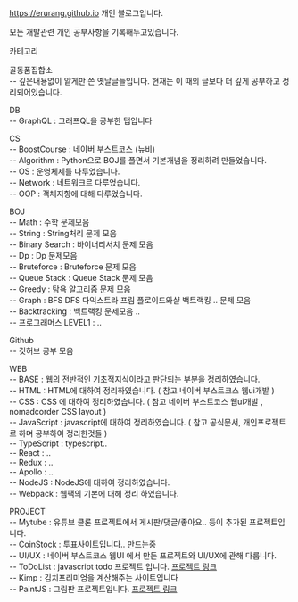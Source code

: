 https://erurang.github.io 개인 블로그입니다.

모든 개발관련 개인 공부사항을 기록해두고있습니다.

카테고리

골동품집합소 </br> -- 깊은내용없이 얕게만 쓴 옛날글들입니다. 현재는 이 때의 글보다 더 깊게 공부하고 정리되어있습니다.

DB </br>-- GraphQL : 그래프QL을 공부한 탭입니다

CS </br>-- BoostCourse : 네이버 부스트코스 (뉴비) </br>
   -- Algorithm : Python으로 BOJ를 풀면서 기본개념을 정리하려 만들었습니다. </br>
   -- OS : 운영체제를 다루었습니다. </br>
   -- Network : 네트워크르 다루었습니다. </br>
   -- OOP : 객체지향에 대해 다루었습니다. </br>
   
BOJ </br>-- Math : 수학 문제모음 </br>
    -- String : String처리 문제 모음 </br>
    -- Binary Search : 바이너리서치 문제 모음 </br>
    -- Dp : Dp 문제모음 </br>
    -- Bruteforce : Bruteforce 문제 모음 </br>
    -- Queue Stack : Queue Stack 문제 모음 </br>
    -- Greedy : 탐욕 알고리즘 문제 모음 </br>
    -- Graph : BFS DFS 다익스트라 프림 플로이드와샬 백트랙킹 .. 문제 모음 </br>
    -- Backtracking : 백트랙킹 문제모음 .. </br>
    -- 프로그래머스 LEVEL1 : .. </br>

Github </br>-- 깃허브 공부 모음 </br>

WEB </br> -- BASE : 웹의 전반적인 기초적지식이라고 판단되는 부분을 정리하였습니다. </br>
    -- HTML : HTML에 대하여 정리하였습니다. ( 참고 네이버 부스트코스 웹ui개발 ) </br>
    -- CSS : CSS 에 대하여 정리하였습니다. ( 참고 네이버 부스트코스 웹ui개발 , nomadcorder CSS layout ) </br>
    -- JavaScript : javascript에 대하여 정리하였습니다. ( 참고 공식문서, 개인프로젝트르 하며 공부하여 정리한것들 ) </br>
    -- TypeScript : typescript.. </br>
    -- React : ..</br>
    -- Redux : ..</br>
    -- Apollo : .. </br>
    -- NodeJS : NodeJS에 대하여 정리하였습니다. </br>
    -- Webpack : 웹팩의 기본에 대해 정리 하였습니다. </br>

PROJECT </br>
        -- Mytube : 유튜브 클론 프로젝트에서 게시판/댓글/좋아요.. 등이 추가된 프로젝트입니다. </br>
        -- CoinStock : 투표사이트입니다.. 만드는중 </br>
        -- UI/UX : 네이버 부스트코스 웹UI 에서 만든 프로젝트와 UI/UX에 관해 다룹니다. </br>
        -- ToDoList : javascript todo 프로젝트 입니다. [프로젝트 링크](https://erurang.github.io/toDoList/)</br>
        -- Kimp : 김치프리미엄을 계산해주는 사이트입니다 </br>
        -- PaintJS : 그림판 프로젝트입니다. [프로젝트 링크](http://erurang.github.io/paintjs/)</br>
